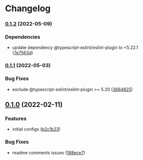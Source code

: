 # Changelog

### [0.1.2](https://github.com/V-ed/eslint-config/compare/eslint-config-v0.1.1...eslint-config-v0.1.2) (2022-05-09)


### Dependencies

* update dependency @typescript-eslint/eslint-plugin to <5.22.1 ([7e7563d](https://github.com/V-ed/eslint-config/commit/7e7563d052fe6558136e6c4d64b48128a3b082bc))

### [0.1.1](https://github.com/V-ed/eslint-config/compare/eslint-config-v0.1.0...eslint-config-v0.1.1) (2022-05-03)


### Bug Fixes

* exclude @typescript-eslint/eslint-plugin >= 5.20 ([3664825](https://github.com/V-ed/eslint-config/commit/3664825e84ab0af2b4638f347121e845c9bccfbc))

## [0.1.0](https://github.com/V-ed/eslint-config/compare/eslint-config-v0.0.1...eslint-config-v0.1.0) (2022-02-11)


### Features

* initial configs ([b2c1b23](https://github.com/V-ed/eslint-config/commit/b2c1b23a9b7657362cbee7c7d5c3c7cbfa0f9901))


### Bug Fixes

* readme comments issues ([188ece7](https://github.com/V-ed/eslint-config/commit/188ece73c8b723853a95fa400b76c288b47f32ed))
